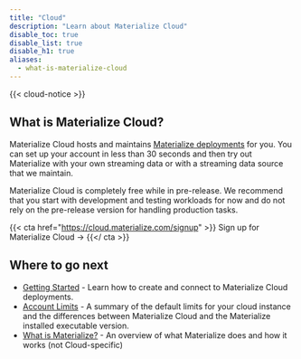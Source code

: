 ```yaml
---
title: "Cloud"
description: "Learn about Materialize Cloud"
disable_toc: true
disable_list: true
disable_h1: true
aliases:
  - what-is-materialize-cloud
---
```


{{< cloud-notice >}}

## What is Materialize Cloud?

Materialize Cloud hosts and maintains [Materialize deployments](/overview/what-is-materialize) for you. You can set up your account in less than 30 seconds and then try out Materialize with your own streaming data or with a streaming data source that we maintain.

Materialize Cloud is completely free while in pre-release. We recommend that you start with development and testing workloads for now and do not rely on the pre-release version for handling production tasks.

{{< cta href="https://cloud.materialize.com/signup" >}}
Sign up for Materialize Cloud →
{{</ cta >}}

## Where to go next

* [Getting Started](../quickstart) - Learn how to create and connect to Materialize Cloud deployments.
* [Account Limits](../account-limits) - A summary of the default limits for your cloud instance and the differences between Materialize Cloud and the Materialize installed executable version.
* [What is Materialize?](/overview/what-is-materialize) - An overview of what Materialize does and how it works (not Cloud-specific)
